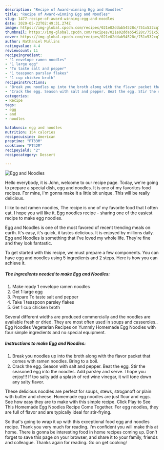 ```yaml
---
description: "Recipe of Award-winning Egg and Noodles"
title: "Recipe of Award-winning Egg and Noodles"
slug: 1477-recipe-of-award-winning-egg-and-noodles
date: 2020-05-22T02:49:31.274Z
image: https://img-global.cpcdn.com/recipes/021e02ddab54528c/751x532cq70/egg-and-noodles-recipe-main-photo.jpg
thumbnail: https://img-global.cpcdn.com/recipes/021e02ddab54528c/751x532cq70/egg-and-noodles-recipe-main-photo.jpg
cover: https://img-global.cpcdn.com/recipes/021e02ddab54528c/751x532cq70/egg-and-noodles-recipe-main-photo.jpg
author: Nathaniel Mullins
ratingvalue: 4.4
reviewcount: 11
recipeingredient:
- "1 envelope ramen noodles"
- "1 large egg"
- "To taste salt and pepper"
- "1 teaspoon parsley flakes"
- "1 cup chicken broth"
recipeinstructions:
- "Break you noodles up into the broth along with the flavor packet that comes with ramen noodles. Bring to a boil."
- "Crack the egg. Season with salt and pepper. Beat the egg. Stir the seasoned egg into the noodles. Add parsley and serve. I hope you enjoy!!! If too salty add a splash of red wine vinegar, it will tone down any salty flavor."
categories:
- Recipe
tags:
- egg
- and
- noodles

katakunci: egg and noodles 
nutrition: 154 calories
recipecuisine: American
preptime: "PT33M"
cooktime: "PT42M"
recipeyield: "2"
recipecategory: Dessert

---
```



![Egg and Noodles](https://img-global.cpcdn.com/recipes/021e02ddab54528c/751x532cq70/egg-and-noodles-recipe-main-photo.jpg)

Hello everybody, it is John, welcome to our recipe page. Today, we're going to prepare a special dish, egg and noodles. It is one of my favorites food recipes. For mine, I'm gonna make it a little bit unique. This will be really delicious.

I like to eat ramen noodles, The recipe is one of my favorite food that I often eat. I hope you will like it. Egg noodles recipe - sharing one of the easiest recipe to make egg noodles.

Egg and Noodles is one of the most favored of recent trending meals on earth. It's easy, it's quick, it tastes delicious. It is enjoyed by millions daily. Egg and Noodles is something that I've loved my whole life. They're fine and they look fantastic.


To get started with this recipe, we must prepare a few components. You can have egg and noodles using 5 ingredients and 2 steps. Here is how you can achieve it.

<!--inarticleads1-->

##### The ingredients needed to make Egg and Noodles:

1. Make ready 1 envelope ramen noodles
1. Get 1 large egg
1. Prepare To taste salt and pepper
1. Take 1 teaspoon parsley flakes
1. Get 1 cup chicken broth


Several different widths are produced commercially and the noodles are available fresh or dried. They are most often used in soups and casseroles.. Egg Noodles Vegetarian Recipes on Yummly Homemade Egg Noodles with four simple ingredients and no special equipment. 

<!--inarticleads2-->

##### Instructions to make Egg and Noodles:

1. Break you noodles up into the broth along with the flavor packet that comes with ramen noodles. Bring to a boil.
1. Crack the egg. Season with salt and pepper. Beat the egg. Stir the seasoned egg into the noodles. Add parsley and serve. I hope you enjoy!!! If too salty add a splash of red wine vinegar, it will tone down any salty flavor.


These delicious noodles are perfect for soups, stews, stroganoff or plain with butter and cheese. Homemade egg noodles are just flour and eggs. See how easy they are to make with this simple recipe. Click Play to See This Homemade Egg Noodles Recipe Come Together. For egg noodles, they are full of flavor and are typically ideal for stir-frying. 

So that's going to wrap it up with this exceptional food egg and noodles recipe. Thank you very much for reading. I'm confident you will make this at home. There is gonna be interesting food in home recipes coming up. Don't forget to save this page on your browser, and share it to your family, friends and colleague. Thanks again for reading. Go on get cooking!
